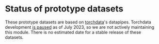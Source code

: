 # Status of prototype datasets

These prototype datasets are based on [torchdata](https://github.com/pytorch/data)'s datapipes. Torchdata
development [is
paused](https://github.com/pytorch/data/#torchdata-see-note-below-on-current-status)
as of July 2023, so we are not actively maintaining this module. There is no
estimated date for a stable release of these datasets.
